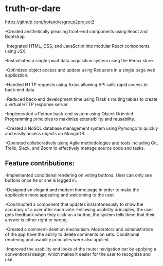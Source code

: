 # truth-or-dare

https://github.com/hofandre/group2project2

-Created aesthetically pleasing front-end components using React and Bootstrap.

-Integrated HTML, CSS, and JavaScript into modular React components using JSX.

-Instantiated a single-point data acquisition system using the Redux store.

-Optimized object access and update using Reducers in a single page web application.

-Handled HTTP requests using Axios allowing API calls rapid access to back-end data.

-Reduced back-end development time using Flask's routing tables to create a virtual HTTP response server.

-Implemented a Python back-end system using Object Oriented Programming principles to maximize extensibility and reusability.

-Created a NoSQL database management system using  Pymongo to quickly and easily access objects on MongoDB.

-Operated collaboratively using Agile methodologies and tools including Git, Trello, Slack, and Zoom to effectively manage source code and tasks.



## Feature contributions:

-Implemented conditional rendering on voting buttons. User can only see buttons once he or she is logged in.

-Designed an elegant and modern home page in order to make the application more appealing and welcoming to the user.

-Constructed a component that updates instantaneously to show the accuracy of a user after each vote. Following usability principles, the user gets feedback when they click on a button; the system tells them that their answer is either right or wrong.

-Created a comment-deletion mechanism. Moderators and administrators of the app have the ability to delete comments on sets. Conditional rendering and usability principles were also applied.

-Improved the usability and looks of the router navigation bar by applying a conventional design, which makes it easier for the user to recognize and use.




